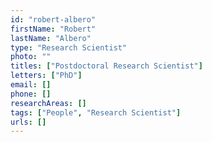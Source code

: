 ```yaml
---
id: "robert-albero"
firstName: "Robert"
lastName: "Albero"
type: "Research Scientist"
photo: ""
titles: ["Postdoctoral Research Scientist"]
letters: ["PhD"]
email: []
phone: []
researchAreas: []
tags: ["People", "Research Scientist"]
urls: []
---
```

